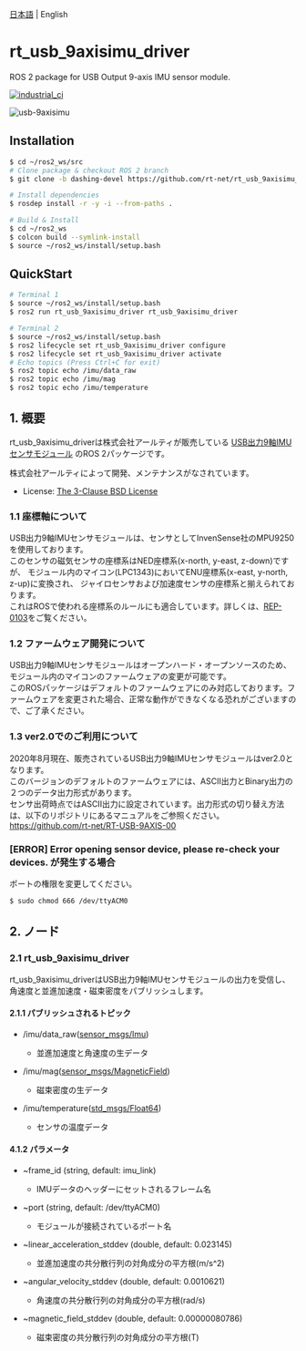 [日本語](README.md) | English

# rt_usb_9axisimu_driver

ROS 2 package for USB Output 9-axis IMU sensor module.

[![industrial_ci](https://github.com/rt-net/rt_usb_9axisimu_driver/workflows/industrial_ci/badge.svg?branch=dashing-devel)](https://github.com/rt-net/rt_usb_9axisimu_driver/actions?query=workflow%3Aindustrial_ci+branch%3Adashing-devel)

![usb-9axisimu](https://rt-net.github.io/images/usb-9axisimu/usb-9axisimu.png)

## Installation

```sh
$ cd ~/ros2_ws/src
# Clone package & checkout ROS 2 branch
$ git clone -b dashing-devel https://github.com/rt-net/rt_usb_9axisimu_driver

# Install dependencies
$ rosdep install -r -y -i --from-paths .

# Build & Install
$ cd ~/ros2_ws
$ colcon build --symlink-install
$ source ~/ros2_ws/install/setup.bash
```

## QuickStart

```sh
# Terminal 1
$ source ~/ros2_ws/install/setup.bash
$ ros2 run rt_usb_9axisimu_driver rt_usb_9axisimu_driver

# Terminal 2
$ source ~/ros2_ws/install/setup.bash
$ ros2 lifecycle set rt_usb_9axisimu_driver configure
$ ros2 lifecycle set rt_usb_9axisimu_driver activate
# Echo topics (Press Ctrl+C for exit)
$ ros2 topic echo /imu/data_raw
$ ros2 topic echo /imu/mag
$ ros2 topic echo /imu/temperature
```

## 1. 概要

rt_usb_9axisimu_driverは株式会社アールティが販売している
[USB出力9軸IMUセンサモジュール](https://www.rt-net.jp/products/9axisimu2/)
のROS 2パッケージです。  

株式会社アールティによって開発、メンテナンスがなされています。

- License: [The 3-Clause BSD License](https://github.com/rt-net/rt_usb_9axisimu_driver/blob/master/LICENSE)

### 1.1 座標軸について

USB出力9軸IMUセンサモジュールは、センサとしてInvenSense社のMPU9250を使用しております。  
このセンサの磁気センサの座標系はNED座標系(x-north, y-east, z-down)ですが、
モジュール内のマイコン(LPC1343)においてENU座標系(x-east, y-north, z-up)に変換され、
ジャイロセンサおよび加速度センサの座標系と揃えられております。  
これはROSで使われる座標系のルールにも適合しています。詳しくは、[REP-0103](http://www.ros.org/reps/rep-0103.html#axis-orientation)をご覧ください。

### 1.2 ファームウェア開発について

USB出力9軸IMUセンサモジュールはオープンハード・オープンソースのため、モジュール内のマイコンのファームウェアの変更が可能です。  
このROSパッケージはデフォルトのファームウェアにのみ対応しております。ファームウェアを変更された場合、正常な動作ができなくなる恐れがございますので、ご了承ください。

### 1.3 ver2.0でのご利用について

2020年8月現在、販売されているUSB出力9軸IMUセンサモジュールはver2.0となります。  
このバージョンのデフォルトのファームウェアには、ASCII出力とBinary出力の２つのデータ出力形式があります。  
センサ出荷時点ではASCII出力に設定されています。出力形式の切り替え方法は、以下のリポジトリにあるマニュアルをご参照ください。  
https://github.com/rt-net/RT-USB-9AXIS-00

### [ERROR] Error opening sensor device, please re-check your devices. が発生する場合

ポートの権限を変更してください。

```sh
$ sudo chmod 666 /dev/ttyACM0
```

## 2. ノード
### 2.1 rt_usb_9axisimu_driver

rt_usb_9axisimu_driverはUSB出力9軸IMUセンサモジュールの出力を受信し、角速度と並進加速度・磁束密度をパブリッシュします。

#### 2.1.1 パブリッシュされるトピック

- /imu/data_raw([sensor_msgs/Imu](http://docs.ros.org/api/sensor_msgs/html/msg/Imu.html))
    - 並進加速度と角速度の生データ

- /imu/mag([sensor_msgs/MagneticField](http://docs.ros.org/api/sensor_msgs/html/msg/MagneticField.html))
    - 磁束密度の生データ

- /imu/temperature([std_msgs/Float64](http://docs.ros.org/api/std_msgs/html/msg/Float64.html))
    - センサの温度データ

#### 4.1.2 パラメータ

- ~frame_id (string, default: imu_link)
    - IMUデータのヘッダーにセットされるフレーム名

- ~port (string, default: /dev/ttyACM0)
    - モジュールが接続されているポート名

- ~linear_acceleration_stddev (double, default: 0.023145)
    - 並進加速度の共分散行列の対角成分の平方根(m/s^2)

- ~angular_velocity_stddev (double, default: 0.0010621)
    - 角速度の共分散行列の対角成分の平方根(rad/s)

- ~magnetic_field_stddev (double, default: 0.00000080786)
    - 磁束密度の共分散行列の対角成分の平方根(T)

